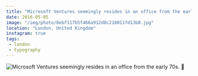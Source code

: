 ```yaml
---
title: "Microsoft Ventures seemingly resides in an office from the early 70s. 🎷"
date: 2016-05-05
image: "/img/photo/8ebf117b5f466a912d8c218011fd13b0.jpg"
location: "London, United Kingdom"
instagram: true
tags:
 - london
 - typography
---
```


![Microsoft Ventures seemingly resides in an office from the early 70s. 🎷](/img/photo/8ebf117b5f466a912d8c218011fd13b0.jpg)
